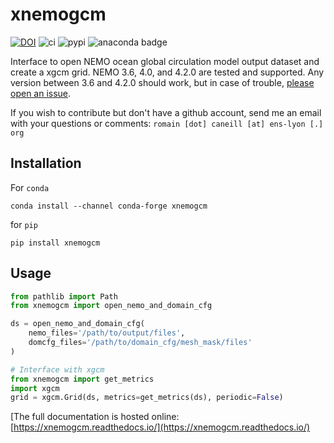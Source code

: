 # xnemogcm

[![DOI](https://zenodo.org/badge/DOI/10.5281/zenodo.5724577.svg)](https://doi.org/10.5281/zenodo.5724577)
![ci](https://github.com/rcaneill/xnemogcm/actions/workflows/ci.yml/badge.svg)
![pypi](https://badge.fury.io/py/xnemogcm.svg)
![anaconda badge](https://anaconda.org/conda-forge/xnemogcm/badges/version.svg)

Interface to open NEMO ocean global circulation model output dataset and create a xgcm grid.
NEMO 3.6, 4.0, and 4.2.0 are tested and supported. Any version between 3.6 and 4.2.0 should work,
but in case of trouble, [please open an issue](https://github.com/rcaneill/xnemogcm/issues).

If you wish to contribute but don't have a github account, send me an email with your questions or comments: `romain [dot] caneill [at] ens-lyon [.] org`

## Installation

For `conda`

```shell
conda install --channel conda-forge xnemogcm
```

for `pip` 

```shell
pip install xnemogcm
```


## Usage

```python
from pathlib import Path
from xnemogcm import open_nemo_and_domain_cfg

ds = open_nemo_and_domain_cfg(
    nemo_files='/path/to/output/files',
    domcfg_files='/path/to/domain_cfg/mesh_mask/files'
)

# Interface with xgcm
from xnemogcm import get_metrics
import xgcm
grid = xgcm.Grid(ds, metrics=get_metrics(ds), periodic=False)
```

[The full documentation is hosted online:
[https://xnemogcm.readthedocs.io/](https://xnemogcm.readthedocs.io/)
